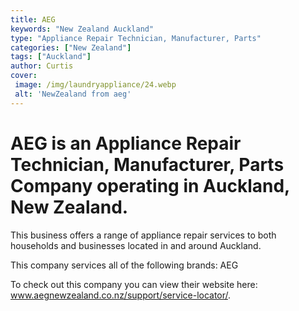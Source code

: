 ```yaml
---
title: AEG
keywords: "New Zealand Auckland"
type: "Appliance Repair Technician, Manufacturer, Parts"
categories: ["New Zealand"]
tags: ["Auckland"]
author: Curtis
cover:
 image: /img/laundryappliance/24.webp
 alt: 'NewZealand from aeg'
---
```


# AEG is an Appliance Repair Technician, Manufacturer, Parts Company operating in Auckland, New Zealand.

This business offers a range of appliance repair services to both households and businesses located in and around Auckland.

This company services all of the following brands: AEG

To check out this company you can view their website here: www.aegnewzealand.co.nz/support/service-locator/.

